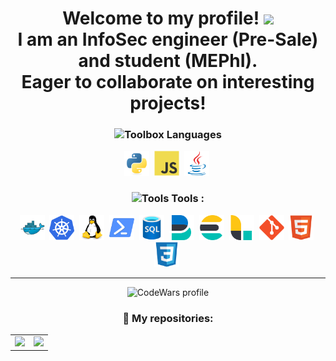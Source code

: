 <h1 align="center">Welcome to my profile!  <img src="https://github.com/blackcater/blackcater/raw/main/images/Hi.gif" height="32"/> <br>
I am an InfoSec engineer (Pre-Sale) and student (MEPhI). <br>
Eager to collaborate on interesting projects!</h1>

<div align="center">

### <img src="https://user-images.githubusercontent.com/74038190/212284087-bbe7e430-757e-4901-90bf-4cd2ce3e1852.gif" alt="Toolbox" width="20" height="20"> Languages

<div align="center">
  <img src="https://github.com/devicons/devicon/blob/master/icons/python/python-original.svg" title="Python" alt="Python" width="40" height="40"/>&nbsp;
  <img src="https://github.com/devicons/devicon/blob/master/icons/javascript/javascript-original.svg" title="JS" alt="JS" width="40" height="40"/>&nbsp;
  <img src="https://github.com/devicons/devicon/blob/master/icons/java/java-original.svg" title="Java" alt="Java" width="40" height="40"/>&nbsp;
</div>

### <img src="https://raw.githubusercontent.com/Tarikul-Islam-Anik/Animated-Fluent-Emojis/master/Emojis/Objects/Hammer%20and%20Wrench.png" alt="Tools" width="20" height="20"> Tools :

<div align="center">
  <img src="https://github.com/devicons/devicon/blob/master/icons/docker/docker-original.svg" title="Docker" alt="Docker" width="40" height="40"/>&nbsp;
  <img src="https://github.com/devicons/devicon/blob/master/icons/kubernetes/kubernetes-original.svg" title="Kubernetes" alt="Kubernetes" width="40" height="40"/>&nbsp;
  <img src="https://github.com/devicons/devicon/blob/master/icons/linux/linux-original.svg" title="linux" alt="linux" width="40" height="40"/>&nbsp;
  <img src="https://github.com/devicons/devicon/blob/master/icons/powershell/powershell-original.svg" title="powershell" alt="powershell" width="40" height="40"/>&nbsp;
  <img src="https://github.com/devicons/devicon/blob/master/icons/azuresqldatabase/azuresqldatabase-original.svg" title="SQL" alt="SQL" width="40" height="40"/>&nbsp;
  <img src="https://github.com/devicons/devicon/blob/master/icons/beats/beats-original.svg" title="beats" alt="beats" width="40" height="40"/>&nbsp;
  <img src="https://github.com/devicons/devicon/blob/master/icons/elasticsearch/elasticsearch-original.svg" title="elasticsearch" alt="elasticsearch" width="40" height="40"/>&nbsp;
  <img src="https://github.com/devicons/devicon/blob/master/icons/logstash/logstash-original.svg" title="logstash" alt="logstash" width="40" height="40"/>&nbsp;
  <img src="https://github.com/devicons/devicon/blob/master/icons/git/git-original.svg" title="git" alt="git" width="40" height="40"/>&nbsp;
  <img src="https://github.com/devicons/devicon/blob/master/icons/html5/html5-original.svg" title="html5" alt="html5" width="40" height="40"/>&nbsp;
  <img src="https://github.com/devicons/devicon/blob/master/icons/css3/css3-original.svg" title="css3" alt="css3" width="40" height="40"/>&nbsp;
</div>

---

![CodeWars profile](https://www.codewars.com/users/matthewJull/badges/large)

<h3 align="center"><strong>📕 My repositories:</strong></h3>
<div align="center">

<table>
  <tr>
     <td>
      <a href="https://github.com/darkdr1ver/writeups">
        <img src="https://github-readme-stats.vercel.app/api/pin/?username=darkdr1ver&repo=writeups&title_color=4272f5&bg_color=171421&text_color=ffffff&icon_color=4272f5&border_color=4272f5&border_radius=20&line_height=25" width="400" />
      </a>
    </td>
    <td>
      <a href="https://github.com/darkdr1ver/odin-recipes">
        <img src="https://github-readme-stats.vercel.app/api/pin/?username=darkdr1ver&repo=odin-recipes&title_color=4272f5&bg_color=171421&text_color=ffffff&icon_color=4272f5&border_color=4272f5&border_radius=20&line_height=25" width="400" />
      </a>
    </td>
  </tr>
</table>

</div>
